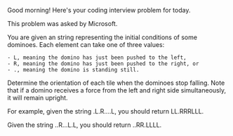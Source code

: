 Good morning! Here's your coding interview problem for today.

This problem was asked by Microsoft.

You are given an string representing the initial conditions of some dominoes. Each element can take one of three values:

    - L, meaning the domino has just been pushed to the left,
    - R, meaning the domino has just been pushed to the right, or
    - ., meaning the domino is standing still.

Determine the orientation of each tile when the dominoes stop falling. Note that if a domino receives a force from the left and right side simultaneously, it will remain upright.

For example, given the string .L.R....L, you should return LL.RRRLLL.

Given the string ..R...L.L, you should return ..RR.LLLL.

